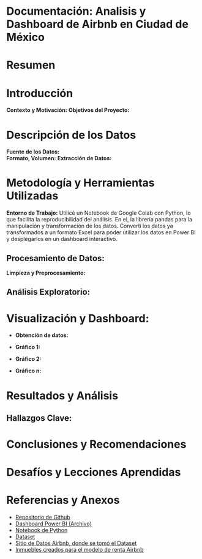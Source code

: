 # Documentación: Analisis y Dashboard de Airbnb en Ciudad de México


# Resumen

# Introducción

**Contexto y Motivación:** 
**Objetivos del Proyecto:** 

# Descripción de los Datos

**Fuente de los Datos:**  
**Formato, Volumen:** 
**Extracción de Datos:** 

# Metodología y Herramientas Utilizadas

**Entorno de Trabajo:** Utilicé un Notebook de Google Colab con Python, lo que facilita la reproducibilidad del análisis. En el, la libreria pandas para la manipulación y transformación de los datos. Convertí los datos ya transformados a un formato Excel para poder utilizar los datos en Power BI y desplegarlos en un dashboard interactivo. 
## **Procesamiento de Datos:**
**Limpieza y Preprocesamiento:**  

## **Análisis Exploratorio:** 

#  Visualización y Dashboard:

- **Obtención de datos:**

- **Gráfico 1:** 

- **Gráfico 2:** 

- **Gráfico n:** 

# Resultados y Análisis

## Hallazgos Clave:

# Conclusiones y Recomendaciones

# Desafíos y Lecciones Aprendidas

# Referencias y Anexos
- [Repositorio de Github](https://github.com/duranueva/Proyecto_Covid19)
- [Dashboard Power BI (Archivo)](https://google.com)
- [Notebook de Python](https://google.com)
- [Dataset](https://google.com)
- [Sitio de Datos Airbnb, donde se tomó el Dataset](https://google.com)
- [Inmuebles creados para el modelo de renta Airbnb](https://google.com)